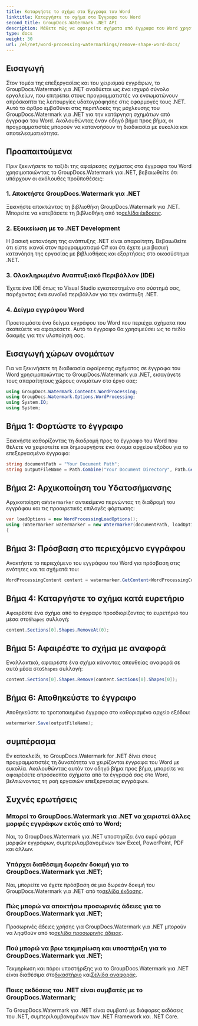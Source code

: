```yaml
---
title: Καταργήστε το σχήμα στα Έγγραφα του Word
linktitle: Καταργήστε το σχήμα στα Έγγραφα του Word
second_title: GroupDocs.Watermark .NET API
description: Μάθετε πώς να αφαιρείτε σχήματα από έγγραφα του Word χρησιμοποιώντας το GroupDocs.Watermark για .NET. Εύκολος, αποτελεσματικός και ισχυρός χειρισμός εγγράφων.
type: docs
weight: 30
url: /el/net/word-processing-watermarkings/remove-shape-word-docs/
---
```

## Εισαγωγή
Στον τομέα της επεξεργασίας και του χειρισμού εγγράφων, το GroupDocs.Watermark για .NET αναδύεται ως ένα ισχυρό σύνολο εργαλείων, που επιτρέπει στους προγραμματιστές να ενσωματώνουν απρόσκοπτα τις λειτουργίες υδατογράφησης στις εφαρμογές τους .NET. Αυτό το άρθρο εμβαθύνει στις περιπλοκές της μόχλευσης του GroupDocs.Watermark για .NET για την κατάργηση σχημάτων από έγγραφα του Word. Ακολουθώντας έναν οδηγό βήμα προς βήμα, οι προγραμματιστές μπορούν να κατανοήσουν τη διαδικασία με ευκολία και αποτελεσματικότητα.
## Προαπαιτούμενα
Πριν ξεκινήσετε το ταξίδι της αφαίρεσης σχήματος στα έγγραφα του Word χρησιμοποιώντας το GroupDocs.Watermark για .NET, βεβαιωθείτε ότι υπάρχουν οι ακόλουθες προϋποθέσεις:
### 1. Αποκτήστε GroupDocs.Watermark για .NET
 Ξεκινήστε αποκτώντας τη βιβλιοθήκη GroupDocs.Watermark για .NET. Μπορείτε να κατεβάσετε τη βιβλιοθήκη από το[σελίδα έκδοσης](https://releases.groupdocs.com/Watermark/net/).
### 2. Εξοικείωση με το .NET Development
Η βασική κατανόηση της ανάπτυξης .NET είναι απαραίτητη. Βεβαιωθείτε ότι είστε ικανοί στον προγραμματισμό C# και ότι έχετε μια βασική κατανόηση της εργασίας με βιβλιοθήκες και εξαρτήσεις στο οικοσύστημα .NET.
### 3. Ολοκληρωμένο Αναπτυξιακό Περιβάλλον (IDE)
Έχετε ένα IDE όπως το Visual Studio εγκατεστημένο στο σύστημά σας, παρέχοντας ένα ευνοϊκό περιβάλλον για την ανάπτυξη .NET. 
### 4. Δείγμα εγγράφου Word
Προετοιμάστε ένα δείγμα εγγράφου του Word που περιέχει σχήματα που σκοπεύετε να αφαιρέσετε. Αυτό το έγγραφο θα χρησιμεύσει ως το πεδίο δοκιμής για την υλοποίησή σας.

## Εισαγωγή χώρων ονομάτων
Για να ξεκινήσετε τη διαδικασία αφαίρεσης σχήματος σε έγγραφα του Word χρησιμοποιώντας το GroupDocs.Watermark για .NET, εισαγάγετε τους απαραίτητους χώρους ονομάτων στο έργο σας:
```csharp
using GroupDocs.Watermark.Contents.WordProcessing;
using GroupDocs.Watermark.Options.WordProcessing;
using System.IO;
using System;
```
## Βήμα 1: Φορτώστε το έγγραφο
Ξεκινήστε καθορίζοντας τη διαδρομή προς το έγγραφο του Word που θέλετε να χειριστείτε και δημιουργήστε ένα όνομα αρχείου εξόδου για το επεξεργασμένο έγγραφο:
```csharp
string documentPath = "Your Document Path";
string outputFileName = Path.Combine("Your Document Directory", Path.GetFileName(documentPath));
```
## Βήμα 2: Αρχικοποίηση του Υδατοσήμανσης
 Αρχικοποίηση α`Watermarker` αντικείμενο περνώντας τη διαδρομή του εγγράφου και τις προαιρετικές επιλογές φόρτωσης:
```csharp
var loadOptions = new WordProcessingLoadOptions();
using (Watermarker watermarker = new Watermarker(documentPath, loadOptions))
{
```
## Βήμα 3: Πρόσβαση στο περιεχόμενο εγγράφου
Ανακτήστε το περιεχόμενο του εγγράφου του Word για πρόσβαση στις ενότητες και τα σχήματά του:
```csharp
WordProcessingContent content = watermarker.GetContent<WordProcessingContent>();
```
## Βήμα 4: Καταργήστε το σχήμα κατά ευρετήριο
 Αφαιρέστε ένα σχήμα από το έγγραφο προσδιορίζοντας το ευρετήριό του μέσα στο`Shapes` συλλογή:
```csharp
content.Sections[0].Shapes.RemoveAt(0);
```
## Βήμα 5: Αφαιρέστε το σχήμα με αναφορά
 Εναλλακτικά, αφαιρέστε ένα σχήμα κάνοντας απευθείας αναφορά σε αυτό μέσα στο`Shapes` συλλογή:
```csharp
content.Sections[0].Shapes.Remove(content.Sections[0].Shapes[0]);
```
## Βήμα 6: Αποθηκεύστε το έγγραφο
Αποθηκεύστε το τροποποιημένο έγγραφο στο καθορισμένο αρχείο εξόδου:
```csharp
watermarker.Save(outputFileName);
```

## συμπέρασμα
Εν κατακλείδι, το GroupDocs.Watermark for .NET δίνει στους προγραμματιστές τη δυνατότητα να χειρίζονται έγγραφα του Word με ευκολία. Ακολουθώντας αυτόν τον οδηγό βήμα προς βήμα, μπορείτε να αφαιρέσετε απρόσκοπτα σχήματα από τα έγγραφά σας στο Word, βελτιώνοντας τη ροή εργασιών επεξεργασίας εγγράφων.
## Συχνές ερωτήσεις
### Μπορεί το GroupDocs.Watermark για .NET να χειριστεί άλλες μορφές εγγράφων εκτός από το Word;
Ναι, το GroupDocs.Watermark για .NET υποστηρίζει ένα ευρύ φάσμα μορφών εγγράφων, συμπεριλαμβανομένων των Excel, PowerPoint, PDF και άλλων.
### Υπάρχει διαθέσιμη δωρεάν δοκιμή για το GroupDocs.Watermark για .NET;
 Ναι, μπορείτε να έχετε πρόσβαση σε μια δωρεάν δοκιμή του GroupDocs.Watermark για .NET από το[σελίδα έκδοσης](https://releases.groupdocs.com/).
### Πώς μπορώ να αποκτήσω προσωρινές άδειες για το GroupDocs.Watermark για .NET;
 Προσωρινές άδειες χρήσης για GroupDocs.Watermark για .NET μπορούν να ληφθούν από το[σελίδα προσωρινής άδειας](https://purchase.groupdocs.com/temporary-license/).
### Πού μπορώ να βρω τεκμηρίωση και υποστήριξη για το GroupDocs.Watermark για .NET;
 Τεκμηρίωση και πόροι υποστήριξης για το GroupDocs.Watermark για .NET είναι διαθέσιμα στο[δικαστήριο](https://forum.groupdocs.com/c/watermark/19) και[Σελίδα αναφοράς](https://reference.groupdocs.com/Watermark/net/).
### Ποιες εκδόσεις του .NET είναι συμβατές με το GroupDocs.Watermark;
Το GroupDocs.Watermark για .NET είναι συμβατό με διάφορες εκδόσεις του .NET, συμπεριλαμβανομένων των .NET Framework και .NET Core.